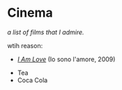 
<html>
<h1>Cinema</h1>
<body>

<i>a list of films that I admire.</i>


<p>wtih reason:</p>
<ul>  
<li><p><a href="http://www.imdb.com/title/tt1226236/?ref_=nv_sr_1"><i>I Am Love</i></a> (Io sono l'amore, 2009)</p></li>
  <li>Tea</li>
  <li>Coca Cola</li>
</ul>


</body>
</html>
